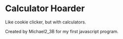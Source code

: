 # Calculator Hoarder
Like cookie clicker, but with calculators.

Created by Michael2_3B for my first javascript program.
